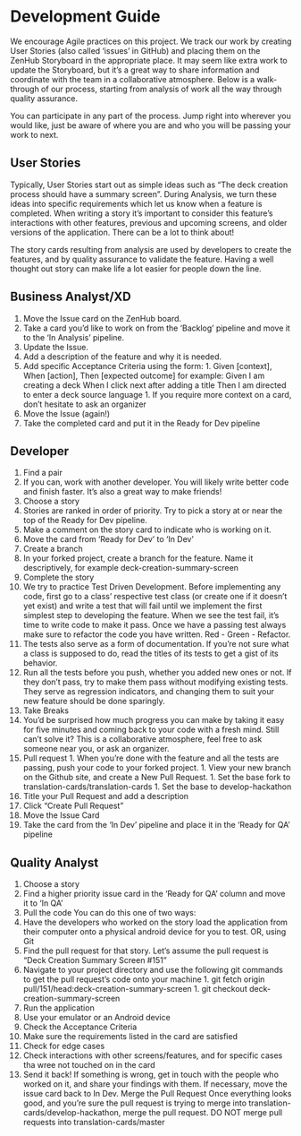 # Development Guide

We encourage Agile practices on this project. We track our work by creating User Stories (also called ‘issues’ in GitHub) and placing them on the ZenHub Storyboard in the appropriate place. It may seem like extra work to update the Storyboard, but it’s a great way to share information and coordinate with the team in a collaborative atmosphere. Below is a walk-through of our process, starting from analysis of work all the way through quality assurance.

You can participate in any part of the process. Jump right into wherever you would like, just be aware of where you are and who you will be passing your work to next.

## User Stories
Typically, User Stories start out as simple ideas such as “The deck creation process should have a summary screen”. During Analysis, we turn these ideas into specific requirements which let us know when a feature is completed. When writing a story it’s important to consider this feature’s interactions with other features, previous and upcoming screens, and older versions of the application. There can be a lot to think about!

The story cards resulting from analysis are used by developers to create the features, and by quality assurance to validate the feature. Having a well thought out story can make life a lot easier for people down the line.

## Business Analyst/XD
1. Move the Issue card on the ZenHub board.
  1. Take a card you’d like to work on from the ‘Backlog’ pipeline and move it to the ‘In Analysis’ pipeline.
1. Update the Issue.
  1. Add a description of the feature and why it is needed.
  1. Add specific Acceptance Criteria using the form:
    1. Given [context], When [action], Then [expected outcome] for example:
    Given I am creating a deck
    When I click next after adding a title
    Then I am directed to enter a deck source language
    1. If you require more context on a card, don’t hesitate to ask an organizer
1. Move the Issue (again!)
  1. Take the completed card and put it in the Ready for Dev pipeline

## Developer
1. Find a pair
  1. If you can, work with another developer. You will likely write better code and finish faster. It’s also a great way to make friends!
1. Choose a story
  1. Stories are ranked in order of priority. Try to pick a story at or near the top of the Ready for Dev pipeline.
  1. Make a comment on the story card to indicate who is working on it.
  1. Move the card from ‘Ready for Dev’ to ‘In Dev’
1. Create a branch
  1. In your forked project, create a branch for the feature. Name it descriptively, for example deck-creation-summary-screen
1. Complete the story
  1. We try to practice Test Driven Development. Before implementing any code, first go to a class’ respective test class (or create one if it doesn’t yet exist) and write a test that will fail until we implement the first simplest step to developing the feature. When we see the test fail, it’s time to write code to make it pass. Once we have a passing test always make sure to refactor the code you have written. Red - Green - Refactor.
  1. The tests also serve as a form of documentation. If you’re not sure what a class is supposed to do, read the titles of its tests to get a gist of its behavior.
  1. Run all the tests before you push, whether you added new ones or not. If they don’t pass, try to make them pass without modifying existing tests. They serve as regression indicators, and changing them to suit your new feature should be done sparingly.
1. Take Breaks
  1. You’d be surprised how much progress you can make by taking it easy for five minutes and coming back to your code with a fresh mind. Still can’t solve it? This is a collaborative atmosphere, feel free to ask someone near you, or ask an organizer.
  1. Pull request
    1. When you’re done with the feature and all the tests are passing, push your code to your forked project.
    1. View your new branch on the Github site, and create a New Pull Request.
    1. Set the base fork to translation-cards/translation-cards
    1. Set the base to develop-hackathon
  1. Title your Pull Request and add a description
  1. Click “Create Pull Request”
1. Move the Issue Card
  1. Take the card from the ‘In Dev’ pipeline and place it in the ‘Ready for QA’ pipeline

## Quality Analyst
1. Choose a story
  1. Find a higher priority issue card in the ‘Ready for QA’ column and move it to ‘In QA’
1. Pull the code
	You can do this one of two ways:
  1. Have the developers who worked on the story load the application from their computer onto a physical android device for you to test.
OR, using Git
  1. Find the pull request for that story. Let’s assume the pull request is “Deck Creation Summary Screen #151”
  1. Navigate to your project directory and use the following git commands to get the pull request’s code onto your machine
    1. git fetch origin pull/151/head:deck-creation-summary-screen
    1. git checkout deck-creation-summary-screen
1. Run the application
  1. Use your emulator or an Android device
1. Check the Acceptance Criteria
  1. Make sure the requirements listed in the card are satisfied
1. Check for edge cases
  1. Check interactions with other screens/features, and for specific cases tha wree not touched on in the card
1. Send it back!
If something is wrong, get in touch with the people who worked on it, and share your findings with them.
If necessary, move the issue card back to In Dev.
Merge the Pull Request
Once everything looks good, and you’re sure the pull request is trying to merge into translation-cards/develop-hackathon, merge the pull request.
DO NOT merge pull requests into translation-cards/master
